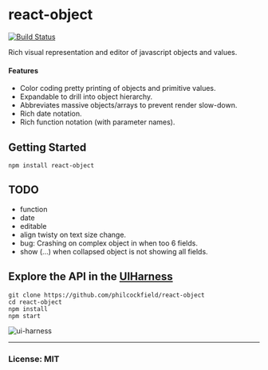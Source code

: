 # react-object
[![Build Status](https://travis-ci.org/philcockfield/react-object.svg?branch=master)](https://travis-ci.org/philcockfield/react-object)

Rich visual representation and editor of javascript objects and values.

#### Features
- Color coding pretty printing of objects and primitive values.
- Expandable to drill into object hierarchy.
- Abbreviates massive objects/arrays to prevent render slow-down.
- Rich date notation.
- Rich function notation (with parameter names).


## Getting Started

    npm install react-object


## TODO
- function
- date
- editable
- align twisty on text size change.
- bug: Crashing on complex object in <Value> when too 6 fields.
- show (...) when collapsed object is not showing all fields.


## Explore the API in the [UIHarness](http://uiharness.com/)
    git clone https://github.com/philcockfield/react-object
    cd react-object
    npm install
    npm start

![ui-harness](https://cloud.githubusercontent.com/assets/185555/10324272/3254e10c-6c3d-11e5-9ce6-6f9598461313.png)


---
### License: MIT
